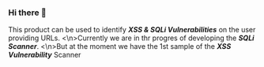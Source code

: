 ### Hi there 👋

This product can be used to identify <b><i>XSS & SQLi Vulnerabilities</b></i> on the user providing URLs.
<\n>Currently we are in thr progres of developing the <b><i>SQLi Scanner</b></i>.
<\n>But at the moment we have the 1st sample of the <b><i>XSS Vulnerability</b></i> Scanner 
